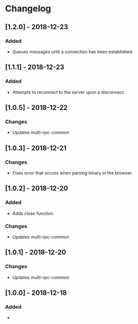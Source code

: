 # Changelog

## [1.2.0] - 2018-12-23
### Added
- Queues messages until a connection has been established.

## [1.1.1] - 2018-12-23
### Added
- Attempts to reconnect to the server upon a disconnect.

## [1.0.5] - 2018-12-22
### Changes
- Updates multi-rpc-common

## [1.0.3] - 2018-12-21
### Changes
- Fixes error that occurs when parsing binary in the browser.

## [1.0.2] - 2018-12-20
### Added
- Adds close function.

### Changes
- Updates multi-rpc-common

## [1.0.1] - 2018-12-20
### Changes
- Updates multi-rpc-common

## [1.0.0] - 2018-12-18
### Added
- 